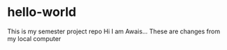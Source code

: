 # hello-world
This is my semester project repo
Hi I am Awais...
These are changes from my local computer
